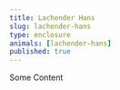 ```yaml
---
title: Lachender Hans
slug: lachender-hans
type: enclosure
animals: [lachender-hans]
published: true
---
```

Some Content
